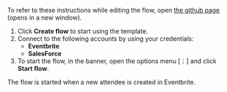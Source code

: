 To refer to these instructions while editing the flow, open [the github page](https://github.com/ot4i/app-connect-templates/blob/CMPE-202-Team-11/resources/markdown/Sync%20new%20attendee%20from%20Eventbrite%20to%20account%20in%20Salesforce_instructions.md) (opens in a new window).

1.	Click **Create flow** to start using the template.
2.	Connect to the following accounts by using your credentials:
    - **Eventbrite** 
    - **SalesForce**
3.	To start the flow, in the banner, open the options menu [⋮] and click **Start flow**.

The flow is started when a new attendee is created in Eventbrite.

